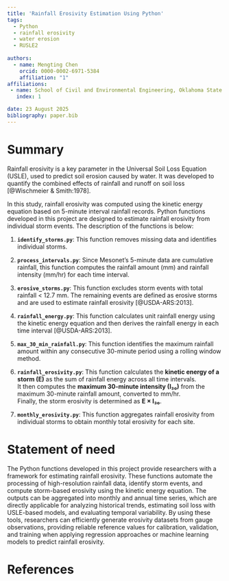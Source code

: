 ```yaml
---
title: 'Rainfall Erosivity Estimation Using Python'
tags:
  - Python
  - rainfall erosivity
  - water erosion
  - RUSLE2
    
authors:
  - name: Mengting Chen
    orcid: 0000-0002-6971-5384
    affiliation: "1" 
affiliations:
 - name: School of Civil and Environmental Engineering, Oklahoma State University, United States
   index: 1

date: 23 August 2025
bibliography: paper.bib
---
```


# Summary

Rainfall erosivity is a key parameter in the Universal Soil Loss Equation (USLE), used to predict soil erosion caused by water. It was developed to quantify the combined effects of rainfall and runoff on soil loss [@Wischmeier & Smith:1978].  

In this study, rainfall erosivity was computed using the kinetic energy equation based on 5-minute interval rainfall records. Python functions developed in this project are designed to estimate rainfall erosivity from individual storm events. The description of the functions is below:

1. **`identify_storms.py`**: This function removes missing data and identifies individual storms.  

2. **`process_intervals.py`**: Since Mesonet’s 5-minute data are cumulative rainfall, this function computes the rainfall amount (mm) and rainfall intensity (mm/hr) for each time interval.
   
3. **`erosive_storms.py`**: This function excludes storm events with total rainfall < 12.7 mm. The remaining events are defined as erosive storms and are used to estimate rainfall erosivity [@USDA-ARS:2013].
  
4. **`rainfall_energy.py`**: This function calculates unit rainfall energy using the kinetic energy equation and then derives the rainfall energy in each time interval [@USDA-ARS:2013].

5. **`max_30_min_rainfall.py`**: This function identifies the maximum rainfall amount within any consecutive 30-minute period using a rolling window method.
   
6. **`rainfall_erosivity.py`**: This function calculates the **kinetic energy of a storm (E)** as the sum of rainfall energy across all time intervals.  
  It then computes the **maximum 30-minute intensity (I₃₀)** from the maximum 30-minute rainfall amount, converted to mm/hr.  
  Finally, the storm erosivity is determined as **E × I₃₀**.
   
7. **`monthly_erosivity.py`**: This function aggregates rainfall erosivity from individual storms to obtain monthly total erosivity for each site.

# Statement of need

The Python functions developed in this project provide researchers with a framework for estimating rainfall erosivity. These functions automate the processing of high-resolution rainfall data, identify storm events, and compute storm-based erosivity using the kinetic energy equation. The outputs can be aggregated into monthly and annual time series, which are directly applicable for analyzing historical trends, estimating soil loss with USLE-based models, and evaluating temporal variability. By using these tools, researchers can efficiently generate erosivity datasets from gauge observations, providing reliable reference values for calibration, validation, and training when applying regression approaches or machine learning models to predict rainfall erosivity.

# References
